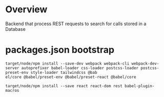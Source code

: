 # Overview

Backend that process REST requests to search for calls stored in a Database

# packages.json bootstrap

```
target/node/npm install --save-dev webpack webpack-cli webpack-dev-server autoprefixer babel-loader css-loader postcss-loader postcss-preset-env style-loader tailwindcss @bab
el/core @babel/preset-env @babel/preset-react @babel/core

target/node/npm install --save react react-dom rest babel-plugin-macros
```